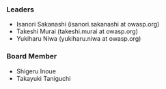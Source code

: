 ### Leaders
* Isanori Sakanashi (isanori.sakanashi at owasp.org)
* Takeshi Murai (takeshi.murai at owasp.org)
* Yukiharu Niwa (yukiharu.niwa at owasp.org)

### Board Member
* Shigeru Inoue
* Takayuki Taniguchi
